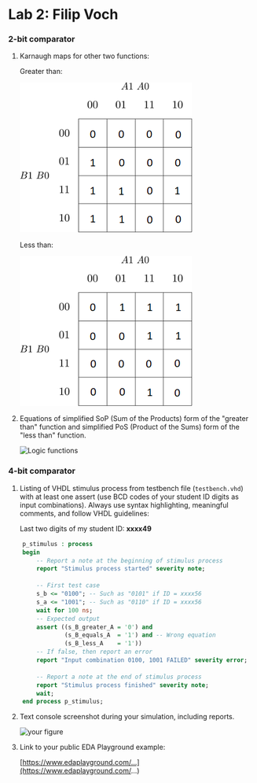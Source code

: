 # Lab 2: Filip Voch

### 2-bit comparator

1. Karnaugh maps for other two functions:

   Greater than:

   ![K-maps](images/kmap_bbigger.png)

   Less than:

   ![K-maps](images/kmap_bless.png)

2. Equations of simplified SoP (Sum of the Products) form of the "greater than" function and simplified PoS (Product of the Sums) form of the "less than" function.

   ![Logic functions](images/comparator_min.png)

### 4-bit comparator

1. Listing of VHDL stimulus process from testbench file (`testbench.vhd`) with at least one assert (use BCD codes of your student ID digits as input combinations). Always use syntax highlighting, meaningful comments, and follow VHDL guidelines:

   Last two digits of my student ID: **xxxx49**

```vhdl
    p_stimulus : process
    begin
        -- Report a note at the beginning of stimulus process
        report "Stimulus process started" severity note;

        -- First test case
        s_b <= "0100"; -- Such as "0101" if ID = xxxx56
        s_a <= "1001"; -- Such as "0110" if ID = xxxx56
        wait for 100 ns;
        -- Expected output
        assert ((s_B_greater_A = '0') and
                (s_B_equals_A  = '1') and -- Wrong equation
                (s_B_less_A    = '1'))
        -- If false, then report an error
        report "Input combination 0100, 1001 FAILED" severity error;

        -- Report a note at the end of stimulus process
        report "Stimulus process finished" severity note;
        wait;
    end process p_stimulus;
```

2. Text console screenshot during your simulation, including reports.

   ![your figure]()

3. Link to your public EDA Playground example:

   [https://www.edaplayground.com/...](https://www.edaplayground.com/...)

